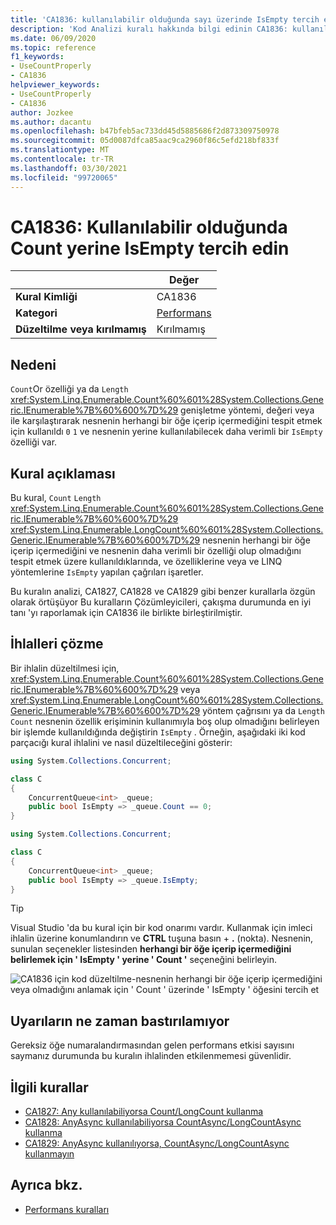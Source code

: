 ```yaml
---
title: 'CA1836: kullanılabilir olduğunda sayı üzerinde IsEmpty tercih et (kod analizi)'
description: 'Kod Analizi kuralı hakkında bilgi edinin CA1836: kullanılabilir olduğunda IsEmpty üzerinde bir sayı tercih et'
ms.date: 06/09/2020
ms.topic: reference
f1_keywords:
- UseCountProperly
- CA1836
helpviewer_keywords:
- UseCountProperly
- CA1836
author: Jozkee
ms.author: dacantu
ms.openlocfilehash: b47bfeb5ac733dd45d5885686f2d873309750978
ms.sourcegitcommit: 05d0087dfca85aac9ca2960f86c5efd218bf833f
ms.translationtype: MT
ms.contentlocale: tr-TR
ms.lasthandoff: 03/30/2021
ms.locfileid: "99720065"
---
```

# <a name="ca1836-prefer-isempty-over-count-when-available"></a>CA1836: Kullanılabilir olduğunda Count yerine IsEmpty tercih edin

| | Değer |
|-|-|
| **Kural Kimliği** |CA1836|
| **Kategori** |[Performans](performance-warnings.md)|
| **Düzeltilme veya kırılmamış** |Kırılmamış|

## <a name="cause"></a>Nedeni

`Count`Or özelliği ya da `Length` <xref:System.Linq.Enumerable.Count%60%601%28System.Collections.Generic.IEnumerable%7B%60%600%7D%29> genişletme yöntemi, değeri veya ile karşılaştırarak nesnenin herhangi bir öğe içerip içermediğini tespit etmek için kullanıldı `0` `1` ve nesnenin yerine kullanılabilecek daha verimli bir `IsEmpty` özelliği var.

## <a name="rule-description"></a>Kural açıklaması

Bu kural, `Count` `Length` <xref:System.Linq.Enumerable.Count%60%601%28System.Collections.Generic.IEnumerable%7B%60%600%7D%29> <xref:System.Linq.Enumerable.LongCount%60%601%28System.Collections.Generic.IEnumerable%7B%60%600%7D%29> nesnenin herhangi bir öğe içerip içermediğini ve nesnenin daha verimli bir özelliği olup olmadığını tespit etmek üzere kullanıldıklarında, ve özelliklerine veya ve LINQ yöntemlerine `IsEmpty` yapılan çağrıları işaretler.

Bu kuralın analizi, CA1827, CA1828 ve CA1829 gibi benzer kurallarla özgün olarak örtüşüyor Bu kuralların Çözümleyicileri, çakışma durumunda en iyi tanı 'yı raporlamak için CA1836 ile birlikte birleştirilmiştir.

## <a name="how-to-fix-violations"></a>İhlalleri çözme

Bir ihlalin düzeltilmesi için, <xref:System.Linq.Enumerable.Count%60%601%28System.Collections.Generic.IEnumerable%7B%60%600%7D%29> veya <xref:System.Linq.Enumerable.LongCount%60%601%28System.Collections.Generic.IEnumerable%7B%60%600%7D%29> yöntem çağrısını ya da `Length` `Count` nesnenin özellik erişiminin kullanımıyla boş olup olmadığını belirleyen bir işlemde kullanıldığında değiştirin `IsEmpty` . Örneğin, aşağıdaki iki kod parçacığı kural ihlalini ve nasıl düzeltileceğini gösterir:

```csharp
using System.Collections.Concurrent;

class C
{
    ConcurrentQueue<int> _queue;
    public bool IsEmpty => _queue.Count == 0;
}
```

```csharp
using System.Collections.Concurrent;

class C
{
    ConcurrentQueue<int> _queue;
    public bool IsEmpty => _queue.IsEmpty;
}
```

> [!TIP]
> Visual Studio 'da bu kural için bir kod onarımı vardır. Kullanmak için imleci ihlalin üzerine konumlandırın ve **CTRL** tuşuna basın + **.** (nokta). Nesnenin, sunulan seçenekler listesinden **herhangi bir öğe içerip içermediğini belirlemek için ' IsEmpty ' yerine ' Count '** seçeneğini belirleyin.
>
> ![CA1836 için kod düzeltilme-nesnenin herhangi bir öğe içerip içermediğini veya olmadığını anlamak için ' Count ' üzerinde ' IsEmpty ' öğesini tercih et](media/ca1836-codefix.png)

## <a name="when-to-suppress-warnings"></a>Uyarıların ne zaman bastırılamıyor

Gereksiz öğe numaralandırmasından gelen performans etkisi sayısını saymanız durumunda bu kuralın ihlalinden etkilenmemesi güvenlidir.

## <a name="related-rules"></a>İlgili kurallar

- [CA1827: Any kullanılabiliyorsa Count/LongCount kullanma](ca1827.md)
- [CA1828: AnyAsync kullanılabiliyorsa CountAsync/LongCountAsync kullanma](ca1828.md)
- [CA1829: AnyAsync kullanılıyorsa, CountAsync/LongCountAsync kullanmayın](ca1828.md)

## <a name="see-also"></a>Ayrıca bkz.

- [Performans kuralları](performance-warnings.md)
